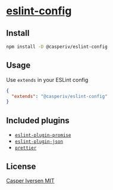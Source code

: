 # [eslint-config](https://npm.im/@casperiv/eslint-config)

## Install

```bash
npm install -D @casperiv/eslint-config
```

## Usage

Use `extends` in your ESLint config

```json
{
  "extends": "@casperiv/eslint-config"
}
```

## Included plugins

- [`eslint-plugin-promise`](https://www.npmjs.com/package/eslint-plugin-promise)
- [`eslint-plugin-json`](https://www.npmjs.com/package/eslint-plugin-json)
- [`prettier`](https://www.npmjs.com/package/prettier)

## License

[Casper Iversen MIT](../../LICENSE)
